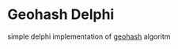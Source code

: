 # Geohash Delphi

simple delphi implementation of [geohash](https://en.wikipedia.org/wiki/Geohash) algoritm
